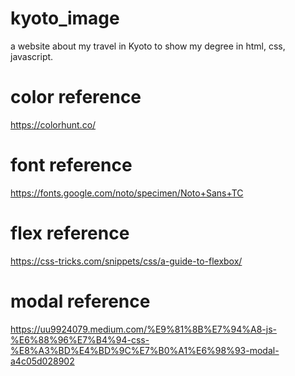 # kyoto_image
a website about my travel in Kyoto to show my degree in html, css, javascript.

# color reference
https://colorhunt.co/

# font reference
https://fonts.google.com/noto/specimen/Noto+Sans+TC

# flex reference
https://css-tricks.com/snippets/css/a-guide-to-flexbox/

# modal reference
https://uu9924079.medium.com/%E9%81%8B%E7%94%A8-js-%E6%88%96%E7%B4%94-css-%E8%A3%BD%E4%BD%9C%E7%B0%A1%E6%98%93-modal-a4c05d028902
